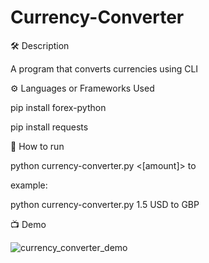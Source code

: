 # Currency-Converter

🛠️ Description

A program that converts currencies using CLI


⚙️ Languages or Frameworks Used

pip install forex-python

pip install requests


🌟 How to run

python currency-converter.py <[amount]> <BASE> to <DESTINATION>


example:


python currency-converter.py 1.5 USD to GBP


📺 Demo


![currency_converter_demo](https://github.com/Adhi9393/Currency-Converter/assets/151954414/3f7787b6-61cd-4a41-b610-ff5cddfa7ed1)
